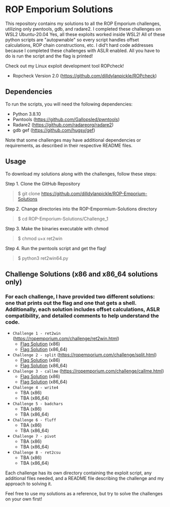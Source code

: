 # ROP Emporium Solutions

This repository contains my solutions to all the ROP Emporium challenges, utilizing only pwntools, gdb, and radare2. I completed these challenges on WSL2 Ubuntu-20.04 Yes, all these exploits worked inside WSL2! All of these python scripts are "autopwnable" so every script handles offset calculations, ROP chain constructions, etc. I did't hard code addresses because I completed these challenges with ASLR enabled. All you have to do is run the script and the flag is printed!

Check out my Linux exploit development tool ROPcheck!
 - Ropcheck Version 2.0 (https://github.com/dilldylanpickle/ROPcheck)

## Dependencies

To run the scripts, you will need the following dependencies:
- Python 3.8.10
- Pwntools (https://github.com/Gallopsled/pwntools)
- Radare2 (https://github.com/radareorg/radare2)
- gdb gef (https://github.com/hugsy/gef)

Note that some challenges may have additional dependencies or requirements, as described in their respective README files.

## Usage

To download my solutions along with the challenges, follow these steps:

Step 1. Clone the GitHub Repository
> $ git clone https://github.com/dilldylanpickle/ROP-Emporium-Solutions

Step 2. Change directories into the ROP-Empormium-Solutions directory
> $ cd ROP-Emporium-Solutions/Challenge_1

Step 3. Make the binaries executable with chmod
> $ chmod u+x ret2win

Step 4. Run the pwntools script and get the flag!
> $ python3 ret2win64.py

## Challenge Solutions (x86 and x86_64 solutions only)
### For each challenge, I have provided two different solutions: one that prints out the flag and one that gets a shell. Additionally, each solution includes offset calculations, ASLR compatibility, and detailed comments to help understand the code.

- `Challenge 1 - ret2win` (https://ropemporium.com/challenge/ret2win.html)
  - [Flag Solution](https://github.com/dilldylanpickle/ROP-Emporium-Solutions/blob/main/Challenge_1/ret2win32.py) (x86)
  - [Flag Solution](https://github.com/dilldylanpickle/ROP-Emporium-Solutions/blob/main/Challenge_1/ret2win64.py) (x86_64)
- `Challenge 2 - split` (https://ropemporium.com/challenge/split.html)
  - [Flag Solution](https://github.com/dilldylanpickle/ROP-Emporium-Solutions/blob/main/Challenge_2/split32.py) (x86)
  - [Flag Solution](https://github.com/dilldylanpickle/ROP-Emporium-Solutions/blob/main/Challenge_2/split64.py) (x86_64)
- `Challenge 3 - callme` (https://ropemporium.com/challenge/callme.html)
  - [Flag Solution](https://github.com/dilldylanpickle/ROP-Emporium-Solutions/blob/main/Challenge_3/callme32.py) (x86)
  - [Flag Solution](https://github.com/dilldylanpickle/ROP-Emporium-Solutions/blob/main/Challenge_3/callme64.py) (x86_64)
- `Challenge 4 - write4`
  - TBA (x86)
  - TBA (x86_64)
- `Challenge 5 - badchars`
  - TBA (x86)
  - TBA (x86_64)
- `Challenge 6 - fluff`
  - TBA (x86)
  - TBA (x86_64)
- `Challenge 7 - pivot`
  - TBA (x86)
  - TBA (x86_64)
- `Challenge 8 - ret2csu`
  - TBA (x86)
  - TBA (x86_64)

Each challenge has its own directory containing the exploit script, any additional files needed, and a README file describing the challenge and my approach to solving it.

Feel free to use my solutions as a reference, but try to solve the challenges on your own first!
